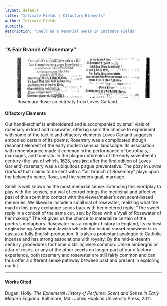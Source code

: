 ```yaml
---
layout: default
title: "Intimate Fields | Olfactory Elements"
author: Intimate Fields
subtitle: 
description: "Smell as a memorial sense in Intimate Fields"
---
```

### “A Fair Branch of Rosemary”

<figure>
<img src="img/rosemary.jpg" class="img-responsive">
<figcaption>Rosemary Rose: an entreaty from Loves Garland.</figcaption>
</figure>


#### Olfactory Elements

Our handkerchief is embroidered and is accompanied by small vials of rosemary extract and rosewater, offering users the chance to experiment with some of the tactile and olfactory elements Loves Garland suggests embodied certain of its poems. Rosemary was a complicated though resonant element of the early modern sensual landscape. Its association with remembrance made it common in the performance of betrothals, marriages, and funerals. In the plague outbreaks of the early seventeenth century (the last of which, 1625, was just after the first edition of Loves Garland) rosemary was a ubiquitous plague preventative. The posy in *Loves Garland* that claims to be sent with a “fair branch of Rosemary” plays upon the beloved’s name, Rose, and the senders goal, marriage.

Smell is well known as the most memorial sense. Extending this wordplay to play with the senses, our vial of extract brings the medicinal and affective past of this scent into contact with the viewer/maker’s own scent-based memories. We likewise include a small vial of rosewater, realizing what the maid in this posy exchange sends back with her metered reply: “The sweet reply in a conceit of the same cut, sent by Rose with a Vyall of Rosewater of her making.” The kit gives us the chance to materialize certain of the poetry’s metaphors. Rosewater has a complex history in England, its earliest origins being Arabic and Jewish while in the textual record rosewater is re-cast as a fully English production. It is also a protestant analogue to Catholic incense and has strong associations with royalty. By the mid-sixteenth century, procedures for home distilling were common. Unlike ambergris or attar of roses, or any of the other scents no longer part of our olfactory experience, both rosemary and rosewater are still fairly common and can thus offer a different sense pathway between past and present in exploring our kit.

***

#### Works Cited

Dugan, Holly. *The Ephemeral History of Perfume: Scent and Sense in Early Modern England*. Baltimore, Md.: Johns Hopkins University Press, 2011.
